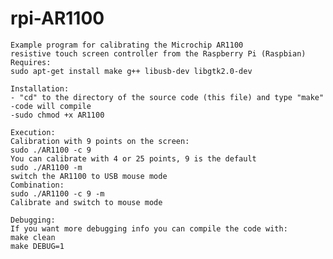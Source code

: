 # rpi-AR1100
    Example program for calibrating the Microchip AR1100 
    resistive touch screen controller from the Raspberry Pi (Raspbian)
    Requires:
    sudo apt-get install make g++ libusb-dev libgtk2.0-dev
    
    Installation:
    - "cd" to the directory of the source code (this file) and type "make"
    -code will compile
    -sudo chmod +x AR1100
    
    Execution:
    Calibration with 9 points on the screen:
    sudo ./AR1100 -c 9
    You can calibrate with 4 or 25 points, 9 is the default
    sudo ./AR1100 -m
    switch the AR1100 to USB mouse mode
    Combination:
    sudo ./AR1100 -c 9 -m
    Calibrate and switch to mouse mode
    
    Debugging:
    If you want more debugging info you can compile the code with:
    make clean
    make DEBUG=1
